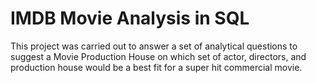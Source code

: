 # IMDB Movie Analysis in SQL

This project was carried out to answer a set of analytical questions to suggest a Movie Production House on which set of actor, directors, and production house would be a best fit for a super hit commercial movie.
